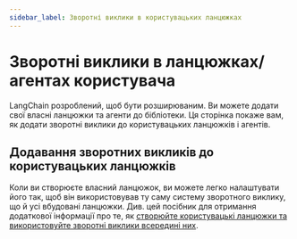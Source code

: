 ```yaml
---
sidebar_label: Зворотні виклики в користувацьких ланцюжках
---
```


# Зворотні виклики в ланцюжках/агентах користувача

LangChain розроблений, щоб бути розширюваним. Ви можете додати свої власні ланцюжки та агенти до бібліотеки. Ця сторінка покаже вам, як додати зворотні виклики до користувацьких ланцюжків і агентів.

## Додавання зворотних викликів до користувацьких ланцюжків

Коли ви створюєте власний ланцюжок, ви можете легко налаштувати його так, щоб він використовував ту саму систему зворотного виклику, що й усі вбудовані ланцюжки. Див. цей посібник для отримання додаткової інформації про те, як [створюйте користувацькі ланцюжки та використовуйте зворотні виклики всередині них](../../modules/chains#subclassing-basechain).
